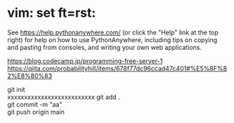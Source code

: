 
# vim: set ft=rst:

See https://help.pythonanywhere.com/ (or click the "Help" link at the top
right) for help on how to use PythonAnywhere, including tips on copying and
pasting from consoles, and writing your own web applications.




https://blog.codecamp.jp/programming-free-server-1  
https://qiita.com/probabilityhill/items/678f77dc96ccad47c401#%E5%8F%82%E8%80%83  


git init  
xxxxxxxxxxxxxxxxxxxxxxxxxx
git add .  
git commit -m "aa"  
git push origin main  
